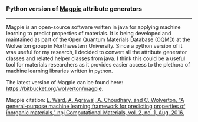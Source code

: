 <h3>Python version of <a target="_blank" href="http://oqmd.org/static/analysis/magpie/doc/index.html">Magpie</a> attribute generators</h3>
<hr>
<p>Magpie is an open-source software written in java for applying machine learning to predict properties of materials. It is being developed and maintained as part of the Open Quantum Materials Database (<a target="_blank" href="http://oqmd.org">OQMD</a>) at the Wolverton group in Northwestern University. Since a python version of it was useful for my research, I decided to convert all the attribute generator classes and related helper classes from java. I think this could be a useful tool for materials researchers as it provides easier access to the plethora of machine learning libraries written in python.</p>

<p>The latest version of Magpie can be found here: <a target="_blank" href="https://bitbucket.org/wolverton/magpie">https://bitbucket.org/wolverton/magpie</a>.</p>
<p>Magpie citation: <a target="_blank" href="https://www.nature.com/articles/npjcompumats201628">L. Ward, A. Agrawal, A. Choudhary, and C. Wolverton, "A general-purpose machine learning framework for predicting properties of inorganic materials," npj Computational Materials, vol. 2, no. 1, Aug. 2016.</a></p>
